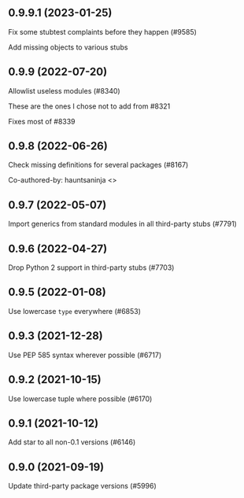 ## 0.9.9.1 (2023-01-25)

Fix some stubtest complaints before they happen (#9585)

Add missing objects to various stubs

## 0.9.9 (2022-07-20)

Allowlist useless modules (#8340)

These are the ones I chose not to add from #8321

Fixes most of #8339

## 0.9.8 (2022-06-26)

Check missing definitions for several packages (#8167)

Co-authored-by: hauntsaninja <>

## 0.9.7 (2022-05-07)

Import generics from standard modules in all third-party stubs (#7791)

## 0.9.6 (2022-04-27)

Drop Python 2 support in third-party stubs (#7703)

## 0.9.5 (2022-01-08)

Use lowercase `type` everywhere (#6853)

## 0.9.3 (2021-12-28)

Use PEP 585 syntax wherever possible (#6717)

## 0.9.2 (2021-10-15)

Use lowercase tuple where possible (#6170)

## 0.9.1 (2021-10-12)

Add star to all non-0.1 versions (#6146)

## 0.9.0 (2021-09-19)

Update third-party package versions (#5996)

